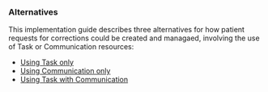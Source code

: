 ### Alternatives

This implementation guide describes three alternatives for how patient requests for corrections could be created and managaed, involving the use of Task or Communication resources:

* [Using Task only](task.html)
* [Using Communication only](communication.html)
* [Using Task with Communication](task-with-communication.html)
